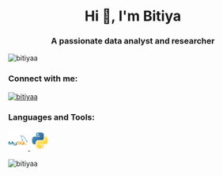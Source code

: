 <h1 align="center">Hi 👋, I'm Bitiya</h1>
<h3 align="center">A passionate data analyst and researcher</h3>

<p align="left"> <img src="https://komarev.com/ghpvc/?username=bitiyaa&label=Profile%20views&color=0e75b6&style=flat" alt="bitiyaa" /> </p>

<h3 align="left">Connect with me:</h3>
<p align="left">
<a href="https://kaggle.com/bitiyaa" target="blank"><img align="center" src="https://raw.githubusercontent.com/rahuldkjain/github-profile-readme-generator/master/src/images/icons/Social/kaggle.svg" alt="bitiyaa" height="30" width="40" /></a>
</p>

<h3 align="left">Languages and Tools:</h3>
<p align="left"> <a href="https://www.mysql.com/" target="_blank" rel="noreferrer"> <img src="https://raw.githubusercontent.com/devicons/devicon/master/icons/mysql/mysql-original-wordmark.svg" alt="mysql" width="40" height="40"/> </a> <a href="https://www.python.org" target="_blank" rel="noreferrer"> <img src="https://raw.githubusercontent.com/devicons/devicon/master/icons/python/python-original.svg" alt="python" width="40" height="40"/> </a> </p>

<p><img align="center" src="https://github-readme-stats.vercel.app/api/top-langs?username=bitiyaa&show_icons=true&locale=en&layout=compact" alt="bitiyaa" /></p>




